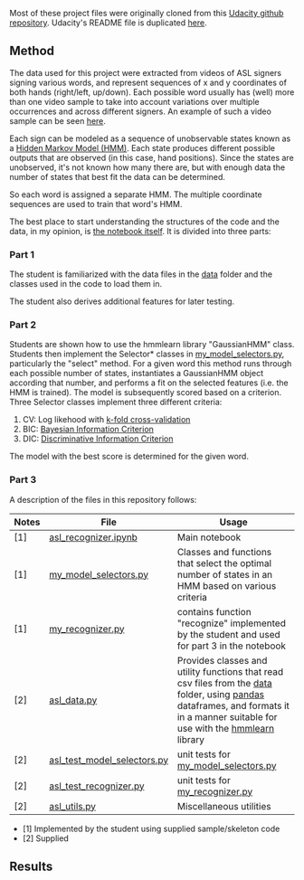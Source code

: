 Most of these project files were originally cloned from this [Udacity github repository](https://github.com/udacity/AIND-Recognizer). 
Udacity's README file is duplicated [here](README_Udacity.md).

## Method

The data used for this project were extracted from videos of ASL signers signing various words, and represent sequences of x and y coordinates of both hands (right/left, up/down). Each possible word usually has (well) more than one video sample to take into account variations over multiple occurrences and across different signers. An example of such a video sample can be seen [here](https://drive.google.com/file/d/0B_5qGuFe-wbhUXRuVnNZVnMtam8/view).

Each sign can be modeled as a sequence of unobservable states known as a [Hidden Markov Model (HMM)](https://en.wikipedia.org/wiki/Hidden_Markov_model). Each state produces different possible outputs that are observed (in this case, hand positions). Since the states are unobserved, it's not known how many there are, but with enough data the number of states that best fit the data can be determined.

So each word is assigned a separate HMM. The multiple coordinate sequences are used to train that word's HMM.

The best place to start understanding the structures of the code and the data, in my opinion, is [the notebook itself](asl_recognizer.ipynb). It is divided into three parts:

### Part 1
The student is familiarized with the data files in the [data](data) folder and the classes used in the code to load them in. 

The student also derives additional features for later testing.

### Part 2

Students are shown how to use the hmmlearn library "GaussianHMM" class. Students then implement the Selector* classes in [my_model_selectors.py](my_model_selectors.py), particularly the "select" method. For a given word this method runs through each possible number of states, instantiates a GaussianHMM object according that number, and performs a fit on the selected features (i.e. the HMM is trained). The model is subsequently scored based on a criterion. Three Selector classes implement three different criteria:

1. CV: Log likehood with [k-fold cross-validation](https://en.wikipedia.org/wiki/Cross-validation_(statistics)#k-fold_cross-validation)
1. BIC: [Bayesian Information Criterion](https://en.wikipedia.org/wiki/Bayesian_information_criterion)
1. DIC: [Discriminative Information Criterion](https://pdfs.semanticscholar.org/ed3d/7c4a5f607201f3848d4c02dd9ba17c791fc2.pdf)

The model with the best score is determined for the given word.

### Part 3



A description of the files in this repository follows:

Notes | File | Usage
--- |  --- | ---
[1] | [asl_recognizer.ipynb](asl_recognizer.ipynb) | Main notebook
[1] | [my_model_selectors.py](my_model_selectors.py) | Classes and functions that select the optimal number of states in an HMM based on various criteria
[1] | [my_recognizer.py](my_recognizer.py) | contains function "recognize" implemented by the student and used for part 3 in the notebook
[2] | [asl_data.py](asl_data.py) | Provides classes and utility functions that read csv files from the [data](data) folder, using [pandas](https://pandas.pydata.org/) dataframes, and formats it in a manner suitable for use with the [hmmlearn](https://hmmlearn.readthedocs.io/) library 
[2] | [asl_test_model_selectors.py](asl_test_model_selectors.py) | unit tests for [my_model_selectors.py](my_model_selectors.py)
[2] | [asl_test_recognizer.py](asl_test_recognizer.py) | unit tests for [my_recognizer.py](my_recognizer.py)
[2] | [asl_utils.py](asl_utils.py) | Miscellaneous utilities

- [1] Implemented by the student using supplied sample/skeleton code
- [2] Supplied


## Results
